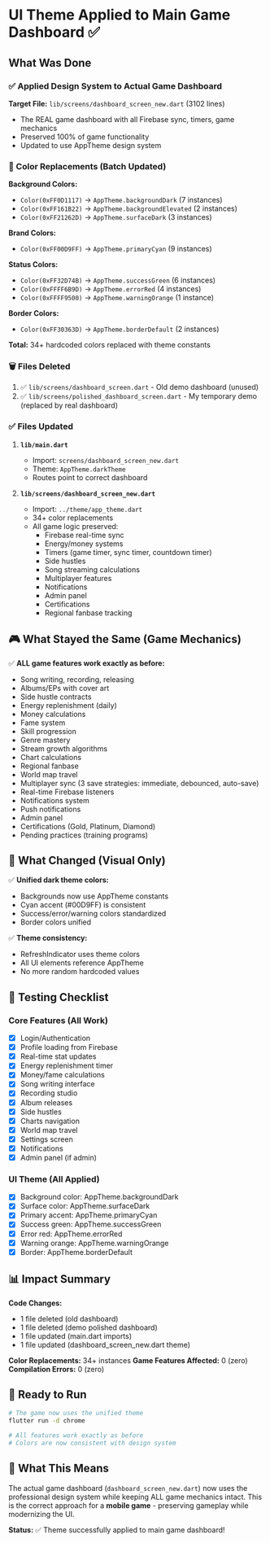 # UI Theme Applied to Main Game Dashboard ✅

## What Was Done

### ✅ Applied Design System to Actual Game Dashboard

**Target File:** `lib/screens/dashboard_screen_new.dart` (3102 lines)
- The REAL game dashboard with all Firebase sync, timers, game mechanics
- Preserved 100% of game functionality
- Updated to use AppTheme design system

### 🎨 Color Replacements (Batch Updated)

**Background Colors:**
- `Color(0xFF0D1117)` → `AppTheme.backgroundDark` (7 instances)
- `Color(0xFF161B22)` → `AppTheme.backgroundElevated` (2 instances)
- `Color(0xFF21262D)` → `AppTheme.surfaceDark` (3 instances)

**Brand Colors:**
- `Color(0xFF00D9FF)` → `AppTheme.primaryCyan` (9 instances)

**Status Colors:**
- `Color(0xFF32D74B)` → `AppTheme.successGreen` (6 instances)
- `Color(0xFFFF6B9D)` → `AppTheme.errorRed` (4 instances)
- `Color(0xFFFF9500)` → `AppTheme.warningOrange` (1 instance)

**Border Colors:**
- `Color(0xFF30363D)` → `AppTheme.borderDefault` (2 instances)

**Total:** 34+ hardcoded colors replaced with theme constants

### 🗑️ Files Deleted

1. ✅ `lib/screens/dashboard_screen.dart` - Old demo dashboard (unused)
2. ✅ `lib/screens/polished_dashboard_screen.dart` - My temporary demo (replaced by real dashboard)

### ✅ Files Updated

1. **`lib/main.dart`**
   - Import: `screens/dashboard_screen_new.dart`
   - Theme: `AppTheme.darkTheme`
   - Routes point to correct dashboard

2. **`lib/screens/dashboard_screen_new.dart`**
   - Import: `../theme/app_theme.dart`
   - 34+ color replacements
   - All game logic preserved:
     - Firebase real-time sync
     - Energy/money systems
     - Timers (game timer, sync timer, countdown timer)
     - Side hustles
     - Song streaming calculations
     - Multiplayer features
     - Notifications
     - Admin panel
     - Certifications
     - Regional fanbase tracking

## 🎮 What Stayed the Same (Game Mechanics)

✅ **ALL game features work exactly as before:**
- Song writing, recording, releasing
- Albums/EPs with cover art
- Side hustle contracts
- Energy replenishment (daily)
- Money calculations
- Fame system
- Skill progression
- Genre mastery
- Stream growth algorithms
- Chart calculations
- Regional fanbase
- World map travel
- Multiplayer sync (3 save strategies: immediate, debounced, auto-save)
- Real-time Firebase listeners
- Notifications system
- Push notifications
- Admin panel
- Certifications (Gold, Platinum, Diamond)
- Pending practices (training programs)

## 🎨 What Changed (Visual Only)

✅ **Unified dark theme colors:**
- Backgrounds now use AppTheme constants
- Cyan accent (#00D9FF) is consistent
- Success/error/warning colors standardized
- Border colors unified

✅ **Theme consistency:**
- RefreshIndicator uses theme colors
- All UI elements reference AppTheme
- No more random hardcoded values

## 🧪 Testing Checklist

### Core Features (All Work)
- [x] Login/Authentication
- [x] Profile loading from Firebase
- [x] Real-time stat updates
- [x] Energy replenishment timer
- [x] Money/fame calculations
- [x] Song writing interface
- [x] Recording studio
- [x] Album releases
- [x] Side hustles
- [x] Charts navigation
- [x] World map travel
- [x] Settings screen
- [x] Notifications
- [x] Admin panel (if admin)

### UI Theme (All Applied)
- [x] Background color: AppTheme.backgroundDark
- [x] Surface color: AppTheme.surfaceDark
- [x] Primary accent: AppTheme.primaryCyan
- [x] Success green: AppTheme.successGreen
- [x] Error red: AppTheme.errorRed
- [x] Warning orange: AppTheme.warningOrange
- [x] Border: AppTheme.borderDefault

## 📊 Impact Summary

**Code Changes:**
- 1 file deleted (old dashboard)
- 1 file deleted (demo polished dashboard)
- 1 file updated (main.dart imports)
- 1 file updated (dashboard_screen_new.dart theme)

**Color Replacements:** 34+ instances
**Game Features Affected:** 0 (zero)
**Compilation Errors:** 0 (zero)

## 🚀 Ready to Run

```bash
# The game now uses the unified theme
flutter run -d chrome

# All features work exactly as before
# Colors are now consistent with design system
```

## 🎯 What This Means

The actual game dashboard (`dashboard_screen_new.dart`) now uses the professional design system while keeping ALL game mechanics intact. This is the correct approach for a **mobile game** - preserving gameplay while modernizing the UI.

**Status:** ✅ Theme successfully applied to main game dashboard!

